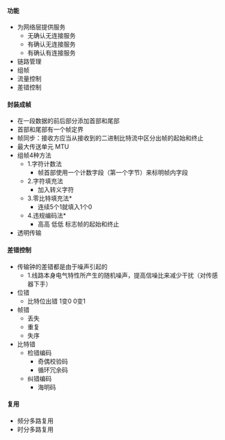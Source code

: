 #### 功能

- 为网络层提供服务
  - 无确认无连接服务
  - 有确认无连接服务
  - 有确认有连接服务
- 链路管理
- 组帧
- 流量控制
- 差错控制



#### 封装成帧 

- 在一段数据的前后部分添加首部和尾部
- 首部和尾部有一个帧定界
- 帧同步：接收方应当从接收到的二进制比特流中区分出帧的起始和终止
- 最大传送单元 MTU
- 组帧4种方法
  - 1.字符计数法
    - 帧首部使用一个计数字段（第一个字节）来标明帧内字段
  - 2.字符填充法
    -   加入转义字符
  - 3.零比特填充法*
    - 连续5个1就填入1个0
  - 4.违规编码法*
    - 高高 低低  标志帧的起始和终止
- 透明传输

#### 差错控制

- 传输钟的差错都是由于噪声引起的
  - 1.线路本身电气特性所产生的随机噪声，提高信噪比来减少干扰（对传感器下手）
- 位错
  - 比特位出错  1变0 0变1
- 帧错
  - 丢失
  - 重复
  - 失序
- 比特错
  - 检错编码
    - 奇偶校验码
    - 循环冗余码
  - 纠错编码
    - 海明码

#### 复用

- 频分多路复用
- 时分多路复用 

